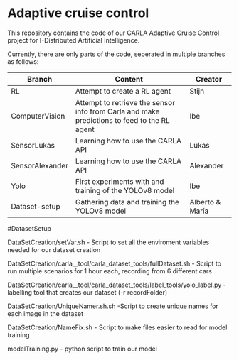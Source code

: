 # Adaptive cruise control
This repository contains the code of our CARLA Adaptive Cruise Control project for I-Distributed Artificial Intelligence.

Currently, there are only parts of the code, seperated in multiple branches as follows:

| Branch | Content | Creator |
| ---- | ---- | ---- |
| RL | Attempt to create a RL agent | Stijn |
| ComputerVision | Attempt to retrieve the sensor info from Carla and make predictions to feed to the RL agent | Ibe |
| SensorLukas | Learning how to use the CARLA API | Lukas |
| SensorAlexander | Learning how to use the CARLA API | Alexander |
| Yolo | First experiments with and training of the YOLOv8 model | Ibe |
| Dataset-setup | Gathering data and training the YOLOv8 model | Alberto & María |


#DatasetSetup

DataSetCreation/setVar.sh  - Script to set all the enviroment variables needed for our dataset creation

DataSetCreation/carla__tool/carla_dataset_tools/fullDataset.sh - Script to run multiple scenarios for 1 hour each, recording from 6 different cars

DataSetCreation/carla__tool/carla_dataset_tools/label_tools/yolo_label.py - labelling tool that creates our dataset (-r recordFolder)

DataSetCreation/UniqueNamer.sh.sh -Script to create unique names for each image in the dataset

DataSetCreation/NameFix.sh  - Script to make files easier to read for model training

modelTraining.py - python script to train our model
